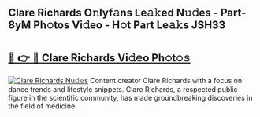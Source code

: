 ## Clare Richards O𝚗lyf𝚊ns Le𝚊𝚔ed N𝚞𝚍es - Part-8yM Ph𝚘tos Vi𝚍eo - H𝚘t Part Le𝚊𝚔s JSH33

# <h2><a href="http://hf0jo3n.feru.top/?c=Clare+Richards">🔗 👉 🔴 Clare Richards Vi𝚍𝚎o Ph𝚘t𝚘𝚜</a></h2>

[![Clare Richards Nu𝚍𝚎s](https://i.imgur.com/0TWrTi3.gif)](http://hf0jo3n.feru.top/?c=Clare+Richards)
Content creator Clare Richards with a focus on dance trends and lifestyle snippets. Clare Richards, a respected public figure in the scientific community, has made groundbreaking discoveries in the field of medicine. 
